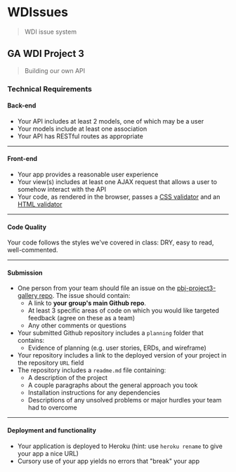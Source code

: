 # WDIssues
>WDI issue system

## GA WDI Project 3
> Building our own API

### Technical Requirements

#### Back-end

- Your API includes at least 2 models, one of which may be a user
- Your models include at least one association
- Your API has RESTful routes as appropriate

---

#### Front-end

- Your app provides a reasonable user experience
- Your view(s) includes at least one AJAX request that allows a user to somehow interact with the API
- Your code, as rendered in the browser, passes a [CSS validator](http://jigsaw.w3.org/css-validator/) and an [HTML validator](https://validator.w3.org/)

---

#### Code Quality

Your code follows the styles we've covered in class: DRY, easy to read,
well-commented.

---

#### Submission

- One person from your team should file an issue on the [pbj-project3-gallery repo](https://github.com/ga-dc/pbj-project3-gallery). The issue should contain:
  - A link to **your group's main Github repo**.
  - At least 3 specific areas of code on which you would like targeted feedback (agree on these as a team)
  - Any other comments or questions
- Your submitted Github repository includes a `planning` folder that contains:
  - Evidence of planning (e.g. user stories, ERDs, and wireframe)
- Your repository includes a link to the deployed version of your project in the repository `URL` field
- The repository includes a `readme.md` file containing:
  - A description of the project
  - A couple paragraphs about the general approach you took
  - Installation instructions for any dependencies
  - Descriptions of any unsolved problems or major hurdles your team had to overcome

---

#### Deployment and functionality

- Your application is deployed to Heroku (hint: use `heroku rename` to give your app a nice URL)
- Cursory use of your app yields no errors that "break" your app
